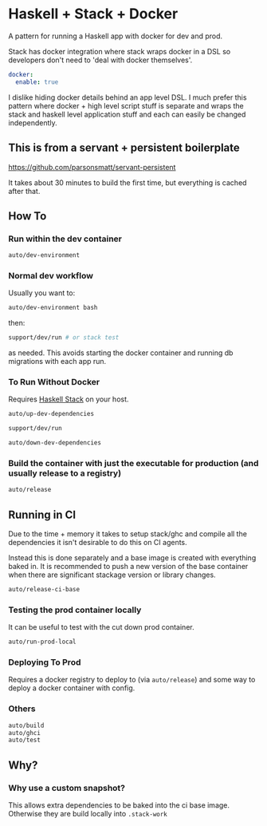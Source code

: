 # Haskell + Stack + Docker

A pattern for running a Haskell app with docker for dev and prod.

Stack has docker integration where stack wraps docker in a DSL so developers don't need to 'deal with docker themselves'.

```yaml
docker:
  enable: true
```

I dislike hiding docker details behind an app level DSL. I much prefer this pattern where docker + high level script stuff is separate and wraps the stack and haskell level application stuff and each can easily be changed independently.

## This is from a servant + persistent boilerplate

https://github.com/parsonsmatt/servant-persistent

It takes about 30 minutes to build the first time, but everything is cached after that.

## How To

### Run within the dev container

```bash
auto/dev-environment
```

### Normal dev workflow

Usually you want to:

```bash
auto/dev-environment bash
```

then:

```bash
support/dev/run # or stack test
```

as needed. This avoids starting the docker container and running db migrations with each app run.

### To Run Without Docker

Requires [Haskell Stack](https://www.haskellstack.org/) on your host.

```bash
auto/up-dev-dependencies

support/dev/run

auto/down-dev-dependencies
```

### Build the container with just the executable for production (and usually release to a registry)

```bash
auto/release
```

## Running in CI

Due to the time + memory it takes to setup stack/ghc and compile all the dependencies it isn't desirable to do this on CI agents.

Instead this is done separately and a base image is created with everything baked in. It is recommended to push a new version of the base container when there are significant stackage version or library changes.

```bash
auto/release-ci-base
```

### Testing the prod container locally

It can be useful to test with the cut down prod container.

```bash
auto/run-prod-local
```

### Deploying To Prod

Requires a docker registry to deploy to (via `auto/release`) and some way to deploy a docker container with config.

### Others

```bash
auto/build
auto/ghci
auto/test
```

## Why?

### Why use a custom snapshot?

This allows extra dependencies to be baked into the ci base image. Otherwise they are build locally into `.stack-work`

###
